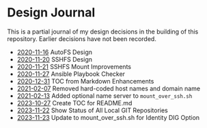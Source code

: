 Design Journal
==============

This is a partial journal of my design decisions in the building of this
repository. Earlier decisions have not been recorded.

* [2020-11-16](2020-11-16.md) AutoFS Design
* [2020-11-20](2020-11-20.md) SSHFS Design
* [2020-11-21](2020-11-21.md) SSHFS Mount Improvements
* [2020-11-27](2020-11-27.md) Ansible Playbook Checker
* [2020-12-31](2020-12-31.md) TOC from Markdown Enhancements
* [2021-02-07](2021-02-07.md) Removed hard-coded host names and domain name
* [2021-02-13](2021-02-13.md) Added optional name server to `mount_over_ssh.sh`
* [2023-10-27](2023-10-27.md) Create TOC for README.md
* [2023-11-22](2023_11_22.md) Show Status of All Local GIT Repositories
* [2023-11-23](2023_11_23.md) Update to mount_over_ssh.sh for Identity DIG Option
